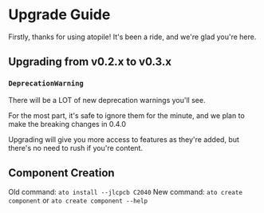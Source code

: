 # Upgrade Guide

Firstly, thanks for using atopile! It's been a ride, and we're glad you're here.

## Upgrading from v0.2.x to v0.3.x

### `DeprecationWarning`

There will be a LOT of new deprecation warnings you'll see.

For the most part, it's safe to ignore them for the minute, and we plan to make the breaking changes in 0.4.0

Upgrading will give you more access to features as they're added, but there's no need to rush if you're content.


## Component Creation

Old command: `ato install --jlcpcb C2040`
New command: `ato create component` or `ato create component --help`
